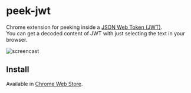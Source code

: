 peek-jwt
===

Chrome extension for peeking inside a [JSON Web Token (JWT)](https://tools.ietf.org/html/rfc7519).  
You can get a decoded content of JWT with just selecting the text in your browser. 

![screencast](https://raw.github.com/addsict/peek-jwt/master/image/screencast.gif)

Install
---
Available in [Chrome Web Store](https://chrome.google.com/webstore/detail/peek-jwt/ghmnmenmcaodjbjmknekafajeemcinnb).
